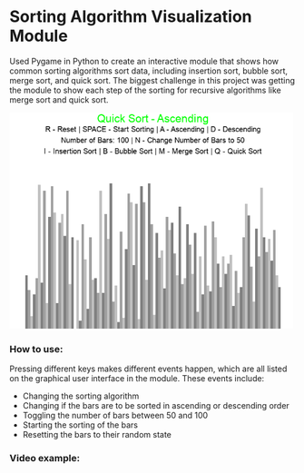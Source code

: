 # Sorting Algorithm Visualization Module

Used Pygame in Python to create an interactive module that shows how common sorting algorithms sort data, including insertion sort, bubble sort, merge sort, and quick sort. The biggest challenge in this project was getting the module to show each step of the sorting for recursive algorithms like merge sort and quick sort.

<img src="./example-picture.png" alt="Example Image" width="500"/>

### How to use:
Pressing different keys makes different events happen, which are all listed on the graphical user interface in the module. These events include: 
- Changing the sorting algorithm
- Changing if the bars are to be sorted in ascending or descending order
- Toggling the number of bars between 50 and 100
- Starting the sorting of the bars
- Resetting the bars to their random state

### Video example:

